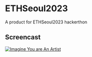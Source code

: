 # ETHSeoul2023
A product for ETHSeoul2023 hackerthon

## Screencast
[![Imagine You are An Artist](https://img.youtube.com/vi/a303xsQFIJ8/0.jpg)](https://www.youtube.com/watch?v=cb-7IX9somk)
